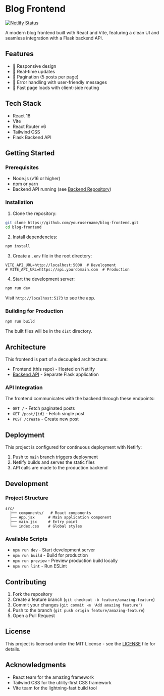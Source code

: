 # Blog Frontend

[![Netlify Status](https://api.netlify.com/api/v1/badges/9f347129-4a4c-4b3e-943a-ec1f2cc5f51f/deploy-status)](https://app.netlify.com/sites/preeminent-marigold-b962cc/deploys)

A modern blog frontend built with React and Vite, featuring a clean UI and seamless integration with a Flask backend API.

## Features

- 📱 Responsive design
- 🔄 Real-time updates
- 📖 Pagination (5 posts per page)
- 🎯 Error handling with user-friendly messages
- 🚀 Fast page loads with client-side routing

## Tech Stack

- React 18
- Vite
- React Router v6
- Tailwind CSS
- Flask Backend API

## Getting Started

### Prerequisites

- Node.js (v16 or higher)
- npm or yarn
- Backend API running (see [Backend Repository](link-to-backend-repo))

### Installation

1. Clone the repository:

```bash
git clone https://github.com/yourusername/blog-frontend.git
cd blog-frontend
```

2. Install dependencies:

```bash
npm install
```

3. Create a `.env` file in the root directory:

```env
VITE_API_URL=http://localhost:5000  # Development
# VITE_API_URL=https://api.yourdomain.com  # Production
```

4. Start the development server:

```bash
npm run dev
```

Visit `http://localhost:5173` to see the app.

### Building for Production

```bash
npm run build
```

The built files will be in the `dist` directory.

## Architecture

This frontend is part of a decoupled architecture:

- Frontend (this repo) - Hosted on Netlify
- [Backend API](link-to-backend-repo) - Separate Flask application

### API Integration

The frontend communicates with the backend through these endpoints:

- `GET /` - Fetch paginated posts
- `GET /post/{id}` - Fetch single post
- `POST /create` - Create new post

## Deployment

This project is configured for continuous deployment with Netlify:

1. Push to `main` branch triggers deployment
2. Netlify builds and serves the static files
3. API calls are made to the production backend

## Development

### Project Structure

```
src/
  ├── components/   # React components
  ├── App.jsx      # Main application component
  ├── main.jsx     # Entry point
  └── index.css    # Global styles
```

### Available Scripts

- `npm run dev` - Start development server
- `npm run build` - Build for production
- `npm run preview` - Preview production build locally
- `npm run lint` - Run ESLint

## Contributing

1. Fork the repository
2. Create a feature branch (`git checkout -b feature/amazing-feature`)
3. Commit your changes (`git commit -m 'Add amazing feature'`)
4. Push to the branch (`git push origin feature/amazing-feature`)
5. Open a Pull Request

## License

This project is licensed under the MIT License - see the [LICENSE](LICENSE) file for details.

## Acknowledgments

- React team for the amazing framework
- Tailwind CSS for the utility-first CSS framework
- Vite team for the lightning-fast build tool
